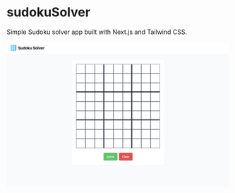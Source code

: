 # sudokuSolver

Simple Sudoku solver app built with Next.js and Tailwind CSS.

![Sudoku Solver](./public/images/solverScreenshot.png)